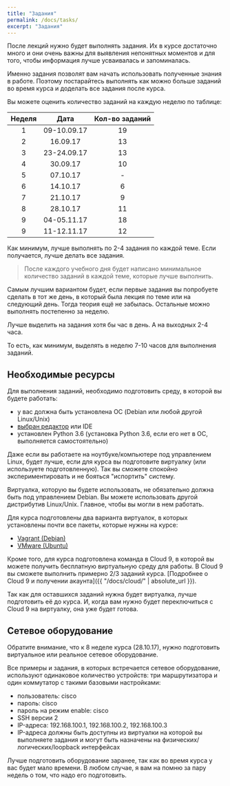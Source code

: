 ```yaml
---
title: "Задания"
permalink: /docs/tasks/
excerpt: "Задания"
---
```


После лекций нужно будет выполнять задания.
Их в курсе достаточно много и они очень важны для выявления непонятных моментов и для того, чтобы информация лучше усваивалась и запоминалась.

Именно задания позволят вам начать использовать полученные знания в работе.
Поэтому постарайтесь выполнять как можно больше заданий во время курса и доделать все задания после курса.

Вы можете оценить количество заданий на каждую неделю по таблице:

| Неделя  | Дата         |    Кол-во заданий|
|:-------:|:------------:|:----------------:|
|  1      |  09-10.09.17 | 19 |
|  2      |  16.09.17    | 13 |
|  3      |  23-24.09.17 | 13 |
|  4      |  30.09.17    | 10 |
|  5      |  07.10.17    | -  |
|  6      |  14.10.17    | 6  |
|  7      |  21.10.17    | 9  |
|  8      |  28.10.17    | 11 |
|  9      |  04-05.11.17 | 18 |
|  9      |  11-12.11.17 | 12 |

Как минимум, лучше выполнять по 2-4 задания по каждой теме.
Если получается, лучше делать все задания.

> После каждого учебного дня будет написано минимальное количество заданий в каждой теме, которые лучше выполнить.

Самым лучшим вариантом будет, если первые задания вы попробуете сделать в тот же день, в который была лекция по теме или на следующий день.
Тогда теория ещё не забылась.
Остальные можно выполнять постепенно за неделю.

Лучше выделить на задания хотя бы час в день.
А на выходных 2-4 часа.

То есть, как минимум, выделять в неделю 7-10 часов для выполнения заданий.

## Необходимые ресурсы

Для выполнения заданий, необходимо подготовить среду, в которой вы будете работать:
* у вас должна быть установлена ОС (Debian или любой другой Linux/Unix)
* [выбран редактор](https://natenka.gitbooks.io/pyneng/content/book/01_intro/os_and_editor.html) или IDE
* установлен Python 3.6 (установка Python 3.6, если его нет в ОС, выполняется самостоятельно)

Даже если вы работаете на ноутбуке/компьютере под управлением Linux,
будет лучше, если для курса вы подготовите виртуалку (или используете подготовленную).
Так вы сможете спокойно экспериментировать и не бояться "испортить" систему.

Виртуалка, которую вы будете использовать, не обязательно должна быть под управлением Debian.
Вы можете использовать другой дистрибутив Linux/Unix.
Главное, чтобы вы могли в нем работать.

Для курса подготовлены два варианта виртуалок, в которых установлены почти все пакеты, которые нужны на курсе:

* [Vagrant (Debian)](https://github.com/natenka/PyNEng/blob/master/exercises/vm/vagrant.md)
* [VMware (Ubuntu)](https://github.com/natenka/PyNEng/blob/master/exercises/vm/vmware.md)

Кроме того, для курса подготовлена команда в Cloud 9, в которой вы можете получить бесплатную виртуальную среду для работы.
В Cloud 9 вы сможете выполнить примерно 2/3 заданий курса.
[Подробнее о Cloud 9 и получении акаунта]({{ "/docs/cloud/" | absolute_url }}).

Так как для оставшихся заданий нужна будет виртуалка, лучше подготовить её до курса.
И, когда вам нужно будет переключиться с Cloud 9 на виртуалку, она уже будет готова.

## Сетевое оборудование

Обратите внимание, что к 8 неделе курса (28.10.17), нужно подготовить виртуальное или реальное сетевое оборудование.

Все примеры и задания, в которых встречается сетевое оборудование, используют одинаковое количество устройств: три маршрутизатора и один коммутатор с такими базовыми настройками:

* пользователь: cisco
* пароль: cisco
* пароль на режим enable: cisco
* SSH версии 2
* IP-адреса: 192.168.100.1, 192.168.100.2, 192.168.100.3
* IP-адреса должны быть доступны из виртуалки на которой вы выполняете задания и могут быть назначены на физических/логических/loopback интерфейсах


Лучше подготовить оборудование заранее, так как во время курса у вас будет мало времени.
В любом случае, я вам на помню за пару недель о том, что надо его подготовить.

